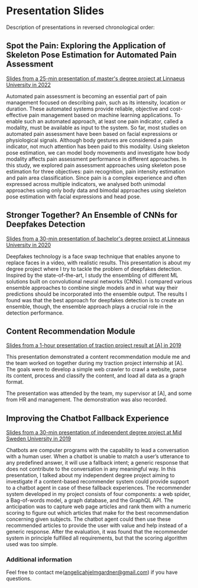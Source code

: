 # Presentation Slides

Description of presentations in reversed chronological order:

## Spot the Pain: Exploring the Application of Skeleton Pose Estimation for Automated Pain Assessment

[Slides from a 25-min presentation of master's degree project at Linnaeus University in 2022](https://github.com/angelicagardner/presentations/blob/master/2022_06_03.pdf) 

Automated pain assessment is becoming an essential part of pain management focused on describing pain, such as its intensity, location or duration. These automated systems provide reliable, objective and cost-effective pain management based on machine learning applications. To enable such an automated approach, at least one pain indicator, called a modality, must be available as input to the system. So far, most studies on automated pain assessment have been based on facial expressions or physiological signals. Although body gestures are considered a pain indicator, not much attention has been paid to this modality. Using skeleton pose estimation, we can model body movements and investigate how body modality affects pain assessment performance in different approaches. In this study, we explored pain assessment approaches using skeleton pose estimation for three objectives: pain recognition, pain intensity estimation and pain area classification. Since pain is a complex experience and often expressed across multiple indicators, we analysed both unimodal approaches using only body data and bimodal approaches using skeleton pose estimation with facial expressions and head pose.

## Stronger Together? An Ensemble of CNNs for Deepfakes Detection

[Slides from a 30-min presentation of bachelor's degree project at Linneaus University in 2020](https://github.com/angelicagardner/presentations/blob/master/2020_06_04.pdf)

Deepfakes technology is a face swap technique that enables anyone to replace faces in a video, with realistic results. This presentation is about my degree project where I try to tackle the problem of deepfakes detection. Inspired by the state-of-the-art, I study the ensembling of different ML solutions built on convolutional neural networks (CNNs). I compared various ensemble approaches to combine single models and in what way their predictions should be incorporated into the ensemble output. The results I found was that the best approach for deepfakes detection is to create an ensemble, though, the ensemble approach plays a crucial role in the detection performance.

## Content Recommendation Module

[Slides from a 1-hour presentation of traction project result at [A] in 2019](https://github.com/angelicagardner/presentations/blob/master/2019_06_21.pdf)

This presentation demonstrated a content recommendation module me and the team worked on together during my traction project internship at [A]. The goals were to develop a simple web crawler to crawl a website, parse its content, process and classify the content, and load all data as a graph format.

The presentation was attended by the team, my supervisor at [A], and some from HR and management. The demonstration was also recorded.

## Improving the Chatbot Fallback Experience

[Slides from a 30-min presentation of independent degree project at Mid Sweden University in 2019](https://github.com/angelicagardner/presentations/blob/master/2019_06_03.pdf)

Chatbots are computer programs with the capability to lead a conversation with a human user. When a chatbot is unable to match a user’s utterance to any predefined answer, it will use a fallback intent; a generic response that does not contribute to the conversation in any meaningful way. In this presentation, I talked about my independent degree project aiming to investigate if a content-based recommender system could provide support to a chatbot agent in case of these fallback experiences. The recommender system developed in my project consists of four components: a web spider, a Bag-of-words model, a graph database, and the GraphQL API. The anticipation was to capture web page articles and rank them with a numeric scoring to figure out which articles that make for the best recommendation concerning given subjects. The chatbot agent could then use these recommended articles to provide the user with value and help instead of a generic response. After the evaluation, it was found that the recommender system in principle fulfilled all requirements, but that the scoring algorithm used was too simple.

### Additional information
Feel free to contact me(angelicahjelmgardner@gmail.com) if you have questions.